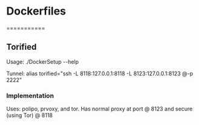 # Dockerfiles
===========

## Torified

Usage:  ./DockerSetup --help


Tunnel: alias torified="ssh -L 8118:127.0.0.1:8118 -L 8123:127.0.0.1:8123 <username>@<ip>-p 2222"

### Implementation

Uses: polipo, prvoxy, and tor.  Has normal proxy at port @ 8123 and secure (using Tor) @ 8118
